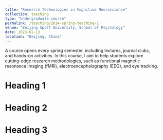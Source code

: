 ```yaml
---
title: "Research Technologies in Cognitive Neuroscience"
collection: teaching
type: "Undergraduate course"
permalink: /teaching/2014-spring-teaching-1
venue: "Beijing Sport University, School of Psychology"
date: 2023-02-13
location: "Beijing, China"
---
```


A course opens every spring semester, including lectures, journal clubs, and hands-on activities. In this course, I aim to help students explore cutting-edge research methodologies, such as functional magnetic resonance imaging (fMRI), electroencephalography (EEG), and eye tracking.

Heading 1
======

Heading 2
======

Heading 3
======
